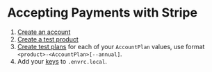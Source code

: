 # Accepting Payments with Stripe

1.  [Create an account](https://dashboard.stripe.com/)
2.  [Create a test product](https://dashboard.stripe.com/test/subscriptions/products)
3.  [Create test plans](https://dashboard.stripe.com/test/plans/create) for each of your `AccountPlan` values, use format `<product>-<AccountPlan>[--annual]`.
4.  Add your [keys](https://dashboard.stripe.com/account/apikeys) to `.envrc.local`.
